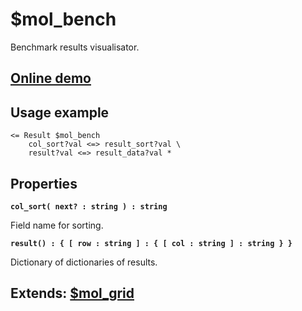 # $mol_bench

Benchmark results visualisator.
 
## [Online demo](http://eigenmethod.github.io/mol/#demo=mol_bench)

## Usage example

```
<= Result $mol_bench
	col_sort?val <=> result_sort?val \
	result?val <=> result_data?val *
```

## Properties

**`col_sort( next? : string ) : string`**

Field name for sorting.

**`result() : { [ row : string ] : { [ col : string ] : string } } `**

Dictionary of dictionaries of results.

## Extends: [$mol_grid](../grid)
